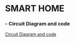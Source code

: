 # **SMART HOME**
### - **Circuit Diagram and code**
[Circuit Diagram and code](https://github.com/IBM-EPBL/IBM-Project-5462-1658765976/blob/main/Assignments/Assignment-1/Kavin%20P/Assignment%201%20Smart%20Home.pdf)
